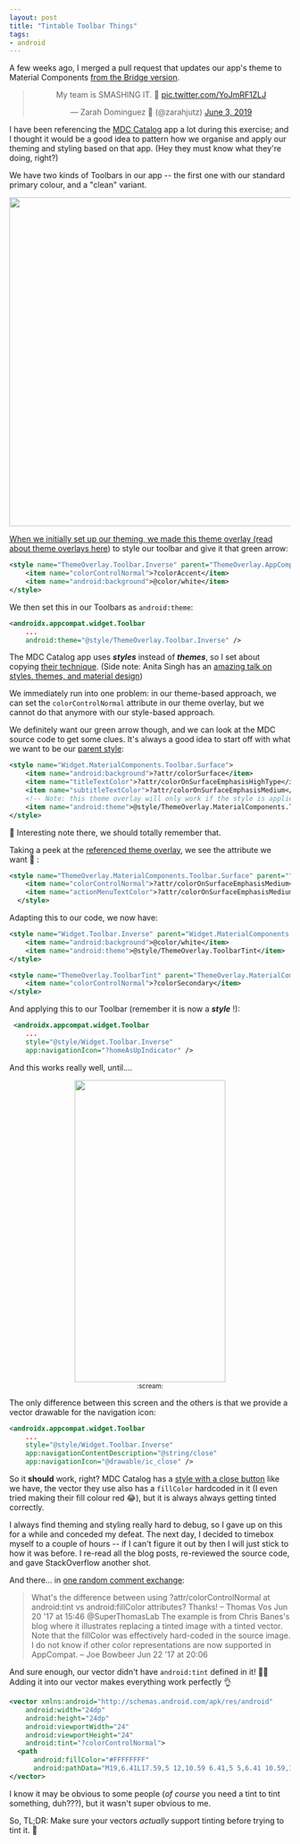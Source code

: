 ```yaml
---
layout: post
title: "Tintable Toolbar Things"
tags:
- android
---
```

A few weeks ago, I merged a pull request that updates our app's theme to Material Components [from the Bridge version](https://material.io/develop/android/docs/getting-started/).

<center><blockquote class="twitter-tweet" data-lang="en"><p lang="en" dir="ltr">My team is SMASHING IT. 💪 <a href="https://t.co/YoJmRF1ZLJ">pic.twitter.com/YoJmRF1ZLJ</a></p>&mdash; Zarah Dominguez 🦉 (@zarahjutz) <a href="https://twitter.com/zarahjutz/status/1135432513688465408?ref_src=twsrc%5Etfw">June 3, 2019</a></blockquote>
<script async src="https://platform.twitter.com/widgets.js" charset="utf-8"></script></center>

I have been referencing the [MDC Catalog](https://github.com/material-components/material-components-android/tree/master/catalog) app a lot during this exercise; and I thought it would be a good idea to pattern how we organise and apply our theming and styling based on that app. (Hey they must know what they're doing, right?)

We have two kinds of Toolbars in our app -- the first one with our standard primary colour, and a "clean" variant.

<p style="text-align: center"><a href="{{ site.baseurl }}/assets/tintables/toolbar_types.jpg"><img src="{{ site.baseurl }}/assets/tintables/toolbar_types.jpg"  width="581" height="588"></p>

When we initially set up our theming, we made this theme overlay (read [about theme overlays here](https://medium.com/androiddevelopers/theming-with-appcompat-1a292b754b35)) to style our toolbar and give it that green arrow:
```xml
<style name="ThemeOverlay.Toolbar.Inverse" parent="ThemeOverlay.AppCompat.Light">
    <item name="colorControlNormal">?colorAccent</item>
    <item name="android:background">@color/white</item>
</style>
```

We then set this in our Toolbars as `android:theme`:
```xml
<androidx.appcompat.widget.Toolbar 
    ...
    android:theme="@style/ThemeOverlay.Toolbar.Inverse" />
```

The MDC Catalog app uses **_styles_** instead of **_themes_**, so I set about copying [their technique](https://github.com/material-components/material-components-android/blob/master/catalog/java/io/material/catalog/application/theme/res/values/styles.xml#L19). (Side note: Anita Singh has an [amazing talk on styles, themes, and material design](https://speakerdeck.com/anitas3791/styles-themes-material-theming-oh-my))

We immediately run into one problem: in our theme-based approach, we can set the `colorControlNormal` attribute in our theme overlay, but we cannot do that anymore with our style-based approach.

We definitely want our green arrow though, and we can look at the MDC source code to get some clues. It's always a good idea to start off with what we want to be our [parent style](https://github.com/material-components/material-components-android/blob/8f622283d18466620a280f6f6bbb32fafb157efd/lib/java/com/google/android/material/appbar/res/values/styles.xml#L65):
```xml
<style name="Widget.MaterialComponents.Toolbar.Surface">
    <item name="android:background">?attr/colorSurface</item>
    <item name="titleTextColor">?attr/colorOnSurfaceEmphasisHighType</item>
    <item name="subtitleTextColor">?attr/colorOnSurfaceEmphasisMedium</item>
    <!-- Note: this theme overlay will only work if the style is applied directly to a Toolbar. -->
    <item name="android:theme">@style/ThemeOverlay.MaterialComponents.Toolbar.Surface</item>
</style>
```
:thinking: Interesting note there, we should totally remember that.

Taking a peek at the [referenced theme overlay](https://github.com/material-components/material-components-android/blob/8f622283d18466620a280f6f6bbb32fafb157efd/lib/java/com/google/android/material/appbar/res/values/styles.xml#L78), we see the attribute we want :tada: :
```xml
<style name="ThemeOverlay.MaterialComponents.Toolbar.Surface" parent="">
    <item name="colorControlNormal">?attr/colorOnSurfaceEmphasisMedium</item>
    <item name="actionMenuTextColor">?attr/colorOnSurfaceEmphasisMedium</item>
  </style>
```

Adapting this to our code, we now have:
```xml
<style name="Widget.Toolbar.Inverse" parent="Widget.MaterialComponents.Toolbar.Surface">
    <item name="android:background">@color/white</item>
    <item name="android:theme">@style/ThemeOverlay.ToolbarTint</item>
</style>

<style name="ThemeOverlay.ToolbarTint" parent="ThemeOverlay.MaterialComponents.Toolbar.Surface">
    <item name="colorControlNormal">?colorSecondary</item>
</style>
```

And applying this to our Toolbar (remember it is now a **_style_** !):
```xml
 <androidx.appcompat.widget.Toolbar
    ...
    style="@style/Widget.Toolbar.Inverse"
    app:navigationIcon="?homeAsUpIndicator" />
```

And this works really well, until....
<p style="text-align: center"><a href="{{ site.baseurl }}/assets/tintables/no_x.png"><img src="{{ site.baseurl }}/assets/tintables/no_x.png" width="270" height="540"></a><br /><small>:scream:</small></p>

The only difference between this screen and the others is that we provide a vector drawable for the navigation icon:
```xml
<androidx.appcompat.widget.Toolbar
    ...
    style="@style/Widget.Toolbar.Inverse"
    app:navigationContentDescription="@string/close"
    app:navigationIcon="@drawable/ic_close" />
```

So it **should** work, right? MDC Catalog has a [style with a close button](https://github.com/material-components/material-components-android/blob/2de39fafe0285aab7e6e101549c4bc93f184a7e5/catalog/java/io/material/catalog/application/theme/res/values/styles.xml#L21) like we have, the vector they use also has a `fillColor` hardcoded in it (I even tried making their fill colour red :joy:), but it is always always getting tinted correctly.

I always find theming and styling really hard to debug, so I gave up on this for a while and conceded my defeat. The next day, I decided to timebox myself to a couple of hours -- if I can't figure it out by then I will just stick to how it was before. I re-read all the blog posts, re-reviewed the source code, and gave StackOverflow another shot.

And there... in [one random comment exchange](https://stackoverflow.com/questions/28219178/toolbar-icon-tinting-on-android#comment76399857_38650854):
>What's the difference between using ?attr/colorControlNormal at android:tint vs android:fillColor attributes? Thanks! – Thomas Vos Jun 20 '17 at 15:46 
@SuperThomasLab The example is from Chris Banes's blog where it illustrates replacing a tinted image with a tinted vector. Note that the fillColor was effectively hard-coded in the source image. I do not know if other color representations are now supported in AppCompat. – Joe Bowbeer Jun 22 '17 at 20:06

And sure enough, our vector didn't have `android:tint` defined in it! :woman_facepalming: Adding it into our vector makes everything work perfectly :ok_hand:
```xml
<vector xmlns:android="http://schemas.android.com/apk/res/android"
    android:width="24dp"
    android:height="24dp"
    android:viewportWidth="24"
    android:viewportHeight="24"
    android:tint="?colorControlNormal">
  <path
      android:fillColor="#FFFFFFFF"
      android:pathData="M19,6.41L17.59,5 12,10.59 6.41,5 5,6.41 10.59,12 5,17.59 6.41,19 12,13.41 17.59,19 19,17.59 13.41,12z"/>
</vector>
```

I know it may be obvious to some people (*of course* you need a tint to tint something, duh???), but it wasn't super obvious to me.

So, TL;DR: Make sure your vectors _actually_ support tinting before trying to tint it. :rainbow:
